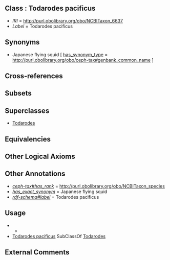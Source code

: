 
## Class : Todarodes pacificus

 * *IRI* = http://purl.obolibrary.org/obo/NCBITaxon_6637
 * *Label* = Todarodes pacificus

## Synonyms

 * Japanese flying squid [ [has_synonym_type](../../pe/oboInOwl#hasSynonymType.md) = http://purl.obolibrary.org/obo/ceph-tax#genbank_common_name ]

## Cross-references


## Subsets


## Superclasses

 * [Todarodes](../../NCBITaxon/36/NCBITaxon_6636.md)

## Equivalencies


## Other Logical Axioms


## Other Annotations

 * *[ceph-tax#has_rank](../../ceph-tax#has/nk/ceph-tax#has_rank.md)* = http://purl.obolibrary.org/obo/NCBITaxon_species
 * *[has_exact_synonym](../../ym/oboInOwl#hasExactSynonym.md)* = Japanese flying squid
 * *[rdf-schema#label](../../el/rdf-schema#label.md)* = Todarodes pacificus

## Usage

 * -
 * [Todarodes pacificus](../../NCBITaxon/37/NCBITaxon_6637.md) SubClassOf [Todarodes](../../NCBITaxon/36/NCBITaxon_6636.md)

## External Comments

